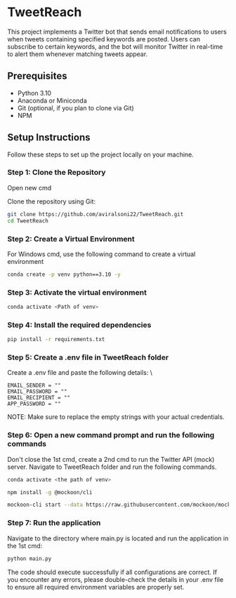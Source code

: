 # TweetReach
This project implements a Twitter bot that sends email notifications to users when tweets containing specified keywords are posted. Users can subscribe to certain keywords, and the bot will monitor Twitter in real-time to alert them whenever matching tweets appear.

## Prerequisites
- Python 3.10
- Anaconda or Miniconda
- Git (optional, if you plan to clone via Git)
- NPM

## Setup Instructions

Follow these steps to set up the project locally on your machine.

### Step 1: Clone the Repository
Open new cmd

Clone the repository using Git:

```bash
git clone https://github.com/aviralsoni22/TweetReach.git
cd TweetReach
```

### Step 2: Create a Virtual Environment
For Windows cmd, use the following command to create a virtual environment
```bash
conda create -p venv python==3.10 -y
```

### Step 3: Activate the virtual environment
```bash
conda activate <Path of venv>
```

### Step 4: Install the required dependencies
```bash
pip install -r requirements.txt
```

### Step 5: Create a .env file in TweetReach folder
Create a .env file and paste the following details: \
```env
EMAIL_SENDER = "" 
EMAIL_PASSWORD = "" 
EMAIL_RECIPIENT = "" 
APP_PASSWORD = "" 
```
NOTE: Make sure to replace the empty strings with your actual credentials.

### Step 6: Open a new command prompt and run the following commands
Don't close the 1st cmd, create a 2nd cmd to run the Twitter API (mock) server.
Navigate to TweetReach folder and run the following commands.
```bash
conda activate <the path of venv>
```
```bash
npm install -g @mockoon/cli
```
```bash
mockoon-cli start --data https://raw.githubusercontent.com/mockoon/mock-samples/main/mock-apis/data/twittercom-current.json
```

### Step 7: Run the application
Navigate to the directory where main.py is located and run the application in the 1st cmd:

```bash
python main.py
```

The code should execute successfully if all configurations are correct. If you encounter any errors, please double-check the details in your .env file to ensure all required environment variables are properly set.




